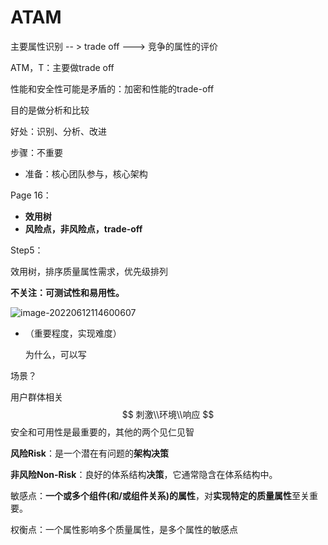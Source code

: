 # ATAM

主要属性识别 -- > trade off ---> 竞争的属性的评价

ATM，T：主要做trade off

性能和安全性可能是矛盾的：加密和性能的trade-off

目的是做分析和比较

好处：识别、分析、改进

步骤：不重要

- 准备：核心团队参与，核心架构

Page 16：

- **效用树**
- **风险点，非风险点，trade-off**

Step5：

效用树，排序质量属性需求，优先级排列

**不关注：可测试性和易用性。**

![image-20220612114600607](https://cdn.jsdelivr.net/gh/Holmes233666/blogImage@main/img/image-20220612114600607.png)



- （重要程度，实现难度）

  为什么，可以写

场景？

用户群体相关
$$
刺激\\环境\\响应
$$
安全和可用性是最重要的，其他的两个见仁见智



**风险Risk**：是一个潜在有问题的**架构决策**

**非风险Non-Risk**：良好的体系结构**决策**，它通常隐含在体系结构中。

敏感点：**一个或多个组件(和/或组件关系)的属性**，对**实现特定的质量属性**至关重要。

权衡点：一个属性影响多个质量属性，是多个属性的敏感点



 
